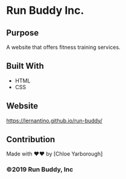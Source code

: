 # Run Buddy Inc.

## Purpose
A website that offers fitness training services. 

## Built With
* HTML
* CSS

## Website
https://lernantino.github.io/run-buddy/

## Contribution
Made with ❤&hearts; by [Chloe Yarborough]

### ©️2019 Run Buddy, Inc  


